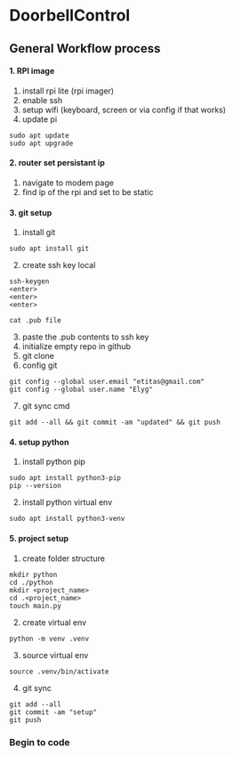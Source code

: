 # DoorbellControl

## General Workflow process

#### 1. RPI image
1. install rpi lite (rpi imager)
2. enable ssh
3. setup wifi (keyboard, screen or via config if that works)
4. update pi
```
sudo apt update
sudo apt upgrade
```

#### 2. router set persistant ip
1. navigate to modem page
2. find ip of the rpi and set to be static

#### 3. git setup

1. install git
```
sudo apt install git
```
2. create ssh key local
```
ssh-keygen
<enter>
<enter>
<enter>

cat .pub file
```
3. paste the .pub contents to ssh key
4. initialize empty repo in github
5. git clone <repo>
6. config git
```
git config --global user.email "etitas@gmail.com"
git config --global user.name "Elyg"
```
7. git sync cmd
```
git add --all && git commit -am "updated" && git push
```

#### 4. setup python

1. install python pip
```
sudo apt install python3-pip
pip --version
```
2. install python virtual env
```
sudo apt install python3-venv
```

#### 5. project setup
1. create folder structure
```
mkdir python
cd ./python
mkdir <project_name>
cd .<project_name>
touch main.py
```

2. create virtual env
```
python -m venv .venv
```
3. source virtual env
```
source .venv/bin/activate
```
4. git sync
```
git add --all
git commit -am "setup"
git push
```

### Begin to code